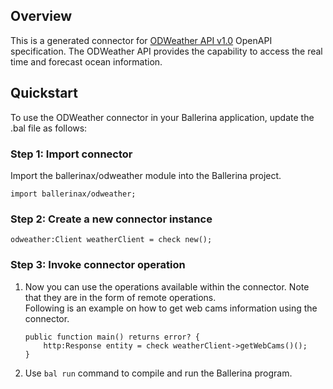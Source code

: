 ## Overview
This is a generated connector for [ODWeather API v1.0](https://api.oceandrivers.com/) OpenAPI specification.
The ODWeather API provides the capability to access the real time and forecast ocean information.

## Quickstart
To use the ODWeather connector in your Ballerina application, update the .bal file as follows:
### Step 1: Import connector
Import the ballerinax/odweather module into the Ballerina project.
```ballerina
import ballerinax/odweather;
```

### Step 2: Create a new connector instance
```ballerina
odweather:Client weatherClient = check new();
```

### Step 3: Invoke connector operation
1. Now you can use the operations available within the connector. Note that they are in the form of remote operations.  
Following is an example on how to get web cams information using the connector.

    ```ballerina
    public function main() returns error? {
        http:Response entity = check weatherClient->getWebCams()();
    }
    ```
2. Use `bal run` command to compile and run the Ballerina program.